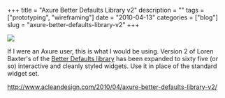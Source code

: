 +++
title = "Axure Better Defaults Library v2"
description = ""
tags = ["prototyping", "wireframing"]
date = "2010-04-13"
categories = ["blog"]
slug = "axure-better-defaults-library-v2"
+++



  <div class="notebook-screenshot"><a href="http://www.acleandesign.com/2010/04/axure-better-defaults-library-v2/"><img id='bluga-thumbnail-2357' class='bluga-thumbnail large' src='http://media.konigi.com/bluga/
wt4bc4a180be46d_large.jpg'/></a></div><p>If I were an Axure user, this is what I would be using. Version 2 of Loren Baxter's of the <a href="http://www.acleandesign.com/2010/04/axure-better-defaults-library-v2/">Better Defaults library</a> has been expanded to sixty five (or so) interactive and cleanly styled widgets. Use it in place of the standard widget set.</p>

    
  <a href="http://www.acleandesign.com/2010/04/axure-better-defaults-library-v2/">http://www.acleandesign.com/2010/04/axure-better-defaults-library-v2/</a>
